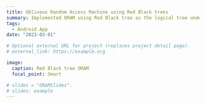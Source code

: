 ```yaml
---
title: Oblivous Random Access Machine using Red Black trees
summary: Implemented ORAM using Red Black tree as the logical tree underneath, allowing for faster deletions.
tags:
  - Android App
date: "2023-03-01"

# Optional external URL for project (replaces project detail page).
# external_link: https://example.org

image:
  caption: Red Black tree ORAM
  focal_point: Smart

# slides = "ORAMSlides".
# slides: example
---
```



